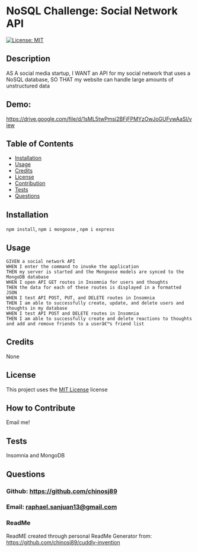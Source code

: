 
  # NoSQL Challenge: Social Network API

  [![License: MIT](https://img.shields.io/badge/License-MIT-yellow.svg)](https://opensource.org/licenses/MIT)

 
  ## Description
  AS A social media startup, I WANT an API for my social network that uses a NoSQL database, SO THAT my website can handle large amounts of unstructured data

  ## Demo: 
  https://drive.google.com/file/d/1sML5twPmsi2BFjFPMYzOwJoGUFywAaSl/view
  <!-- Add a screenshot of your application here -->
  ## Table of Contents
  - [Installation](#installation)
  - [Usage](#usage)
  - [Credits](#credits)
  - [License](#license)
  - [Contribution](#how-to-contribute)
  - [Tests](#tests)
  - [Questions](#questions)
  
  ## Installation
  `npm install`, `npm i mongoose` , `npm i express`
  
  ## Usage 
  ```
  GIVEN a social network API
WHEN I enter the command to invoke the application
THEN my server is started and the Mongoose models are synced to the MongoDB database
WHEN I open API GET routes in Insomnia for users and thoughts
THEN the data for each of these routes is displayed in a formatted JSON
WHEN I test API POST, PUT, and DELETE routes in Insomnia
THEN I am able to successfully create, update, and delete users and thoughts in my database
WHEN I test API POST and DELETE routes in Insomnia
THEN I am able to successfully create and delete reactions to thoughts and add and remove friends to a userâ€™s friend list
  ```
  
  ## Credits
  None
  
  ## License
  This project uses the [MIT License](https://opensource.org/licenses/MIT) license
  
  ## How to Contribute
  Email me!
  
  ## Tests
  Insomnia and MongoDB
  
  ## Questions
  ### Github: https://github.com/chinosj89
  ### Email: raphael.sanjuan13@gmail.com
  
  ### ReadMe 
  ReadME created through personal ReadMe Generator from: https://github.com/chinosj89/cuddly-invention

